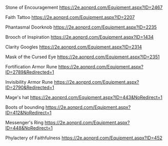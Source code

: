 Stone of Encouragement
https://2e.aonprd.com/Equipment.aspx?ID=2467

Faith Tattoo
https://2e.aonprd.com/Equipment.aspx?ID=2207

Phantasmal Doorknob
https://2e.aonprd.com/Equipment.aspx?ID=2235

Brooch of Inspiration
https://2e.aonprd.com/Equipment.aspx?ID=1434

Clarity Googles
https://2e.aonprd.com/Equipment.aspx?ID=2314

Mask of the Cursed Eye
https://2e.aonprd.com/Equipment.aspx?ID=2351

Fortification Armor Rune
https://2e.aonprd.com/Equipment.aspx?ID=2789&Redirected=1

Invisibility Armor Rune
https://2e.aonprd.com/Equipment.aspx?ID=2790&Redirected=1

Mage's hat
https://2e.aonprd.com/Equipment.aspx?ID=443&NoRedirect=1

Boots of bounding
https://2e.aonprd.com/Equipment.aspx?ID=412&NoRedirect=1

Messenger's Ring
https://2e.aonprd.com/Equipment.aspx?ID=448&NoRedirect=1

Phylactery of Faithfulness
https://2e.aonprd.com/Equipment.aspx?ID=452